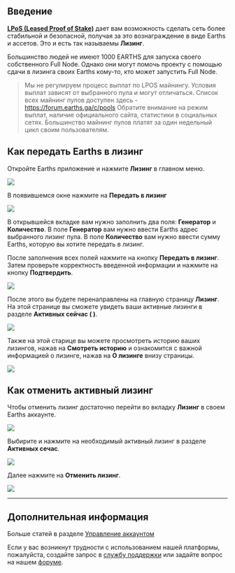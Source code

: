 ## Введение

[**LPoS \(Leased Proof of Stake\)**](https://docs.earths.ga/en/platform-features/leased-proof-of-stake-lpos.html) дает вам возможность сделать сеть более стабильной и безопасной, получая за это вознаграждение в виде Earths и ассетов. Это и есть так называемы **Лизинг**.

Большинство людей не имеют 1000 EARTHS для запуска своего собственного Full Node. Однако они могут помочь проекту с помощью сдачи в лизинга своих Earths кому-то, кто может запустить Full Node.

> Мы не регулируем процесс выплат по LPOS майнингу.
Условия выплат зависят от выбранного пула и могут отличаться. Список всех майнинг пулов доступен здесь - https://forum.earths.ga/c/pools
Обратите внимание на режим выплат, наличие официального сайта, статистики в социальных сетях. Большинство майнинг пулов платят за один недельный цикл своим пользователям.

## Как передать Earths в лизинг

Откройте Earths приложение и нажмите **Лизинг** в главном меню.

![](/earths-client/mobile-apps/_assets/earths_leasing_01.png)

В появившемся окне нажмите на **Передать в лизинг**

![](/earths-client/mobile-apps/_assets/earths_leasing_02.png)

В открывшейся вкладке вам нужно заполнить два поля: **Генератор** и **Количество**.
В поле **Генератор** вам нужно ввести Earths адрес выбранного лизинг пула.
В поле **Количество** вам нужно ввести сумму Earths, которую вы хотите передать в лизинг.

После заполнения всех полей нажмите на кнопку **Передать в лизинг**. Затем проверьте корректность введенной информации и нажмите на кнопку **Подтвердить**.

![](/earths-client/mobile-apps/_assets/earths_leasing_03.png)

После этого вы будете перенаправлены на главную страницу **Лизинг**. На этой странице вы сможете увидеть ваши активные лизинги в разделе **Активных сейчас ( )**.

![](/earths-client/mobile-apps/_assets/earths_leasing_05.png)

Также на этой старице вы можете просмотреть историю ваших лизингов, нажав на **Смотреть историю** и ознакомится с важной информацией о лизинге, нажав на **О лизинге** внизу страницы.

![](/earths-client/mobile-apps/_assets/earths_leasing_06.png)

## Как отменить активный лизинг

Чтобы отменить лизинг достаточно перейти во вкладку **Лизинг** в своем Earths аккаунте.

![](/earths-client/mobile-apps/_assets/earths_leasing_01.png)

Выбирите и нажмите на необходимый активный лизинг в разделе **Активных сечас**.

![](/earths-client/mobile-apps/_assets/earths_leasing_07.png)

Далее нажмите на **Отменить лизинг**.

![](/earths-client/mobile-apps/_assets/earths_leasing_08.png)

___

## Дополнительная информация

Больше статей в разделе [Управление аккаунтом](/earths-client/mobile-apps/android/account-management.md)

Если у вас возникнут трудности с использованием нашей платформы, пожалуйста, создайте запрос в [службу поддержки](https://support.earths.ga/) или задайте вопрос на нашем [форуме](https://forum.earths.ga/).
